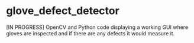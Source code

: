 # glove_defect_detector
[IN PROGRESS] OpenCV and Python code displaying a working GUI where gloves are inspected and if there are any defects it would measure it. 
